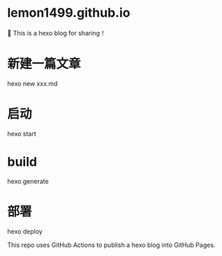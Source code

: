 # lemon1499.github.io

:tada: This is a hexo blog for sharing！

# 新建一篇文章

hexo new xxx.md

# 启动

hexo start

# build

hexo generate

# 部署

hexo deploy

This repo uses GitHub Actions to publish a hexo blog into GitHub Pages.
